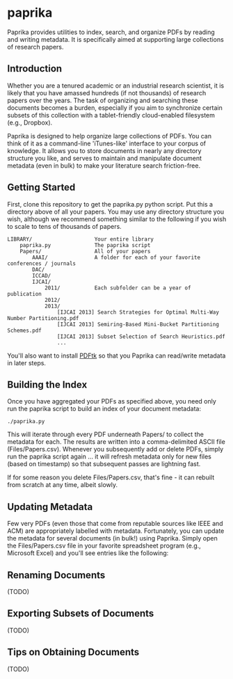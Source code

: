 paprika
=======

Paprika provides utilities to index, search, and organize PDFs by reading and writing metadata. It is specifically aimed at supporting large collections of research papers.

Introduction
------------

Whether you are a tenured academic or an industrial research scientist, it is likely that you have amassed hundreds (if not thousands) of research papers over the years. The task of organizing and searching these documents becomes a burden, especially if you aim to synchronize certain subsets of this collection with a tablet-friendly cloud-enabled filesystem (e.g., Dropbox).

Paprika is designed to help organize large collections of PDFs. You can think of it as a command-line 'iTunes-like' interface to your corpus of knowledge. It allows you to store documents in nearly any directory structure you like, and serves to maintain and manipulate document metadata (even in bulk) to make your literature search friction-free.

Getting Started
---------------

First, clone this repository to get the paprika.py python script. Put this a directory above of all your papers. You may use any directory structure you wish, although we recommend something similar to the following if you wish to scale to tens of thousands of papers.

    LIBRARY/                    Your entire library
        paprika.py              The paprika script
        Papers/                 All of your papers
            AAAI/               A folder for each of your favorite conferences / journals
            DAC/
            ICCAD/
            IJCAI/
                2011/           Each subfolder can be a year of publication
                2012/
                2013/
                    [IJCAI 2013] Search Strategies for Optimal Multi-Way Number Partitioning.pdf
                    [IJCAI 2013] Semiring-Based Mini-Bucket Partitioning Schemes.pdf
                    [IJCAI 2013] Subset Selection of Search Heuristics.pdf
                    ...

You'll also want to install [PDFtk](http://www.pdflabs.com/tools/pdftk-server/) so that you Paprika can read/write metadata in later steps.

Building the Index
------------------

Once you have aggregated your PDFs as specified above, you need only run the paprika script to build an index of your document metadata:

    ./paprika.py

This will iterate through every PDF underneath Papers/ to collect the metadata for each. The results are written into a comma-delimited ASCII file (Files/Papers.csv). Whenever you subsequently add or delete PDFs, simply run the paprika script again ... it will refresh metadata only for new files (based on timestamp) so that subsequent passes are lightning fast.

If for some reason you delete Files/Papers.csv, that's fine - it can rebuilt from scratch at any time, albeit slowly.

Updating Metadata
-----------------

Few very PDFs (even those that come from reputable sources like IEEE and ACM) are appropriately labelled with metadata. Fortunately, you can update the metadata for several documents (in bulk!) using Paprika.  Simply open the Files/Papers.csv file in your favorite spreadsheet program (e.g., Microsoft Excel) and you'll see entries like the following:

Renaming Documents
------------------

(TODO)

Exporting Subsets of Documents
------------------------------

(TODO)

Tips on Obtaining Documents
---------------------------

(TODO)

